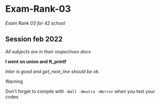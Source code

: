 # Exam-Rank-03

_Exam Rank 03 for 42 school_

## Session  feb 2022

_All subjects are in their respectives docs_

**I went on union and ft_printf**

_Inter is good and get_next_line should be ok._

>[!WARNING]
> Don't forget to compile with ```-Wall -Wextra -Werror``` when you test your codes

